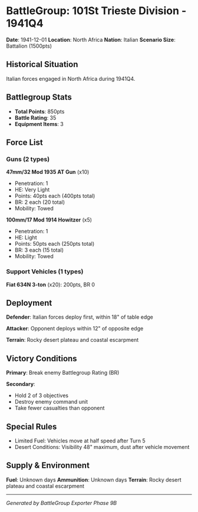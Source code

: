 # BattleGroup: 101St Trieste Division - 1941Q4

**Date**: 1941-12-01
**Location**: North Africa
**Nation**: Italian
**Scenario Size**: Battalion (1500pts)

## Historical Situation

Italian forces engaged in North Africa during 1941Q4.

## Battlegroup Stats

- **Total Points**: 850pts
- **Battle Rating**: 35
- **Equipment Items**: 3

## Force List

### Guns (2 types)

**47mm/32 Mod 1935 AT Gun** (x10)
- Penetration: 1
- HE: Very Light
- Points: 40pts each (400pts total)
- BR: 2 each (20 total)
- Mobility: Towed

**100mm/17 Mod 1914 Howitzer** (x5)
- Penetration: 1
- HE: Light
- Points: 50pts each (250pts total)
- BR: 3 each (15 total)
- Mobility: Towed

### Support Vehicles (1 types)

**Fiat 634N 3-ton** (x20): 200pts, BR 0

## Deployment

**Defender**: Italian forces deploy first, within 18" of table edge

**Attacker**: Opponent deploys within 12" of opposite edge

**Terrain**: Rocky desert plateau and coastal escarpment

## Victory Conditions

**Primary**: Break enemy Battlegroup Rating (BR)

**Secondary**:
- Hold 2 of 3 objectives
- Destroy enemy command unit
- Take fewer casualties than opponent

## Special Rules

- Limited Fuel: Vehicles move at half speed after Turn 5
- Desert Conditions: Visibility 48" maximum, dust after vehicle movement

## Supply & Environment

**Fuel**: Unknown days
**Ammunition**: Unknown days
**Terrain**: Rocky desert plateau and coastal escarpment

---

*Generated by BattleGroup Exporter Phase 9B*
